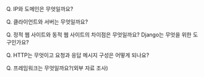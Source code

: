 Q. IP와 도메인은 무엇일까요?



Q. 클라이언트와 서버는 무엇일까요?



Q. 정적 웹 사이트와 동적 웹 사이트의 차이점은 무엇일까요? Django는 무엇을 위한 도구인가요?



Q. HTTP는 무엇이고 요청과 응답 메시지 구성은 어떻게 되나요?



Q. 프레임워크는 무엇일까요?(외부 자료 조사)